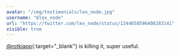 ```yaml
---
avatar: "/img/testimonials/lex_node.jpg"
username: "@lex_node"
url: "https://twitter.com/lex_node/status/1344658596408283141"
visible: true
---
```


[@rotkiapp](https://twitter.com/rotkiapp){:target="_blank"} is killing it, super useful.
